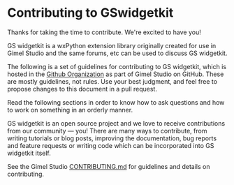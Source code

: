 # Contributing to GSwidgetkit

Thanks for taking the time to contribute. We're excited to have you!

GS widgetkit is a wxPython extension library originally created for use in Gimel Studio and the same forums, etc can be used to discuss GS widgetkit.

The following is a set of guidelines for contributing to GS widgetkit, which is hosted in the [Github Organization](https://github.com/GimelStudio) as part of Gimel Studio on GitHub. These are mostly guidelines, not rules. Use your best judgment, and feel free to propose changes to this document in a pull request.

Read the following sections in order to know how to ask questions and how to work on something in an orderly manner.

GS widgetkit is an open source project and we love to receive contributions from our community — you! There are many ways to contribute, from writing tutorials or blog posts, improving the documentation, bug reports and feature requests or writing code which can be incorporated into GS widgetkit itself.

See the Gimel Studio [CONTRIBUTING.md](https://github.com/GimelStudio/GimelStudio/blob/master/CONTRIBUTING.md) for guidelines and details on contributing.
